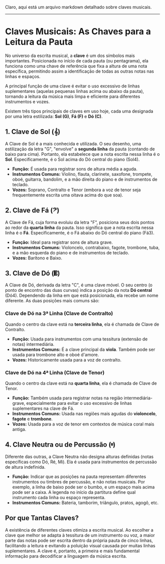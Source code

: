 Claro, aqui está um arquivo markdown detalhado sobre claves musicais.

-----

# Claves Musicais: As Chaves para a Leitura da Pauta

No universo da escrita musical, a **clave** é um dos símbolos mais importantes. Posicionada no início de cada pauta (ou pentagrama), ela funciona como uma chave de referência que fixa a altura de uma nota específica, permitindo assim a identificação de todas as outras notas nas linhas e espaços.

A principal função de uma clave é evitar o uso excessivo de linhas suplementares (aquelas pequenas linhas acima ou abaixo da pauta), tornando a leitura da música mais limpa e eficiente para diferentes instrumentos e vozes.

Existem três tipos principais de claves em uso hoje, cada uma designada por uma letra estilizada: **Sol (G)**, **Fá (F)** e **Dó (C)**.

## 1\. Clave de Sol (𝄞)

A Clave de Sol é a mais conhecida e utilizada. O seu desenho, uma estilização da letra "G", "envolve" a **segunda linha** da pauta (contando de baixo para cima). Portanto, ela estabelece que a nota escrita nessa linha é o **Sol**. Especificamente, é o Sol acima do Dó central do piano (Sol4).

  * **Função:** É usada para registrar sons de altura média a aguda.
  * **Instrumentos Comuns:** Violino, flauta, clarinete, saxofone, trompete, oboé, guitarra, bandolim, e a mão direita do piano e de instrumentos de teclado.
  * **Vozes:** Soprano, Contralto e Tenor (embora a voz de tenor seja frequentemente escrita uma oitava acima do que soa).

## 2\. Clave de Fá (𝄢)

A Clave de Fá, cuja forma evoluiu da letra "F", posiciona seus dois pontos ao redor da **quarta linha** da pauta. Isso significa que a nota escrita nessa linha é o **Fá**. Especificamente, é o Fá abaixo do Dó central do piano (Fá3).

  * **Função:** Ideal para registrar sons de altura grave.
  * **Instrumentos Comuns:** Violoncelo, contrabaixo, fagote, trombone, tuba, e a mão esquerda do piano e de instrumentos de teclado.
  * **Vozes:** Barítono e Baixo.

## 3\. Clave de Dó (𝄡)

A Clave de Dó, derivada da letra "C", é uma clave móvel. O seu centro (o ponto de encontro das duas curvas) indica a posição da nota **Dó central** (Dó4). Dependendo da linha em que está posicionada, ela recebe um nome diferente. As duas posições mais comuns são:

### Clave de Dó na 3ª Linha (Clave de Contralto)

Quando o centro da clave está na **terceira linha**, ela é chamada de Clave de Contralto.

  * **Função:** Usada para instrumentos com uma tessitura (extensão de notas) intermediária.
  * **Instrumentos Comuns:** É a clave principal da **viola**. Também pode ser usada para trombone alto e oboé d'amore.
  * **Vozes:** Historicamente usada para a voz de contralto.

### Clave de Dó na 4ª Linha (Clave de Tenor)

Quando o centro da clave está na **quarta linha**, ela é chamada de Clave de Tenor.

  * **Função:** Também usada para registrar notas na região intermediária-grave, especialmente para evitar o uso excessivo de linhas suplementares na clave de Fá.
  * **Instrumentos Comuns:** Usada nas regiões mais agudas do **violoncelo**, **fagote** e **trombone**.
  * **Vozes:** Usada para a voz de tenor em contextos de música coral mais antiga.

## 4\. Clave Neutra ou de Percussão (𝄥)

Diferente das outras, a Clave Neutra não designa alturas definidas (notas específicas como Dó, Ré, Mi). Ela é usada para instrumentos de percussão de altura indefinida.

  * **Função:** Indicar que as posições na pauta representam diferentes instrumentos ou timbres de percussão, e não notas musicais. Por exemplo, a linha de baixo pode ser o bumbo, e um espaço mais acima pode ser a caixa. A legenda no início da partitura define qual instrumento cada linha ou espaço representa.
  * **Instrumentos Comuns:** Bateria, tamborim, triângulo, pratos, agogô, etc.

## Por que Tantas Claves?

A existência de diferentes claves otimiza a escrita musical. Ao escolher a clave que melhor se adapta à tessitura de um instrumento ou voz, a maior parte das notas pode ser escrita dentro da própria pauta de cinco linhas, facilitando a leitura e evitando a poluição visual causada por muitas linhas suplementares. A clave é, portanto, a primeira e mais fundamental informação para decodificar a linguagem da música escrita.